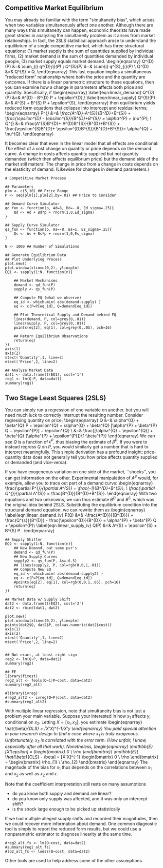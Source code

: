 

## Competitive Market Equilibrium

You may already be familiar with the term "simultaneity bias", which arises when two variables simultaneously affect one another. Although there are many ways this simultaneity can happen, economic theorists have made great strides in analyzing the simultaneity problem as it arises from market relationships. In fact, the 2SLS statistical approach arose to understand the equilibrium of a single competitive market, which has three structural equations: (1) market supply is the sum of quantities supplied by individual firms, (2) market demand is the sum of quantities demanded by individual people, (3) market supply equals market demand.
\begin{eqnarray}
Q^{D}(P) &=& \sum_{i} q^{D}_{i}(P)  \\
Q^{S}(P) &=& \sum_{i} q^{S}_{i}(P) \\
Q^{D} &=& Q^{S} = Q.
\end{eqnarray}
This last equation implies a simultaneous "reduced form" relationship where both the price and the quantity are outcomes. If there is a linear parametric structure to these equations, then you can examine how a change in parameters affects both price and quantity. Specifically, if
\begin{eqnarray}
\label{eqn:linear_demand}
Q^{D}(P) &=& A^{D} - B^{D} P + \epsilon^{D},\\
\label{eqn:linear_supply}
Q^{S}(P) &=& A^{S} + B^{S} P + \epsilon^{S},
\end{eqnarray}
then equilibrium yields reduced form equations that collapse into intercept and residual terms;
\begin{eqnarray}
P^{*} &=& \frac{A^{D}-A^{S}}{B^{D}+B^{S}} + \frac{\epsilon^{D} - \epsilon^{S}}{B^{D}+B^{S}} = \alpha^{P} + \nu^{P}, \\
Q^{*} &=& \frac{A^{S}B^{D}+ A^{D}B^{S}}{B^{D}+B^{S}} + \frac{\epsilon^{S}B^{D}+ \epsilon^{D}B^{S}}{B^{D}+B^{S}}= \alpha^{Q} + \nu^{Q}.
\end{eqnarray}


It becomes clear that even in the linear model that all effects are conditional: *The* effect of a cost change on quantity or price depends on the demand curve. A change in costs affects quantity supplied but not quantity demanded (which then affects equilibrium price) but the demand side of the market still matters! The change in price from a change in costs depends on the elasticity of demand. (Likewise for changes in demand parameters.) 


```{r}
# Competitive Market Process

## Parameters
plm <- c(5,10) ## Price Range
P <- seq(plm[1],plm[2],by=.01) ## Price to Consider

## Demand Curve Simulator
qd_fun <- function(p, Ad=8, Bd=-.8, Ed_sigma=.25){
    Qd <- Ad + Bd*p + rnorm(1,0,Ed_sigma)
}

## Supply Curve Simulator
qs_fun <- function(p, As=-8, Bs=1, Es_sigma=.25){
    Qs <- As + Bs*p + rnorm(1,0,Es_sigma)
}
```


```{r}
N <- 1000 ## Number of Simulations

## Generate Equilibrium Data
## Plot Underlying Process
plot.new()
plot.window(xlim=c(0,2), ylim=plm)
EQ1 <- sapply(1:N, function(n){

    ## Market Mechanisms
    demand <- qd_fun(P)
    supply <- qs_fun(P)

    ## Compute EQ (what we observe)
    eq_id <- which.min( abs(demand-supply) )
    eq <- c(P=P[eq_id], Q=demand[eq_id]) 
    
    ## Plot Theoretical Supply and Demand behind EQ
	lines(demand, P, col=grey(0,.01))
	lines(supply, P, col=grey(0,.01))
    points(eq[2], eq[1], col=grey(0,.05), pch=16)

    ## Return Equilibrium Observations
    return(eq)
})
axis(1)
axis(2)
mtext('Quantity',1, line=2)
mtext('Price',2, line=2)

## Analyze Market Data
dat1 <- data.frame(t(EQ1), cost='1')
reg1 <- lm(Q~P, data=dat1)
summary(reg1)
```




## Two Stage Least Squares (2SLS)

You can simply run a regression of one variable on another, but you will need much luck to correctly interrupt the resulting number. Consider regressing quantity on price;
\begin{eqnarray}
Q &=& \alpha^{Q} + \beta^{Q} P + \epsilon^{Q} = \alpha^{Q} + \beta^{Q} [\alpha^{P} + \beta^{P} Q + \epsilon^{P}] + \epsilon^{Q} \\
&=& \frac{[\alpha^{Q} +  \epsilon^{Q}] + \beta^{Q} [\alpha^{P} + \epsilon^{P}]}{1-\beta^{P}}
\end{eqnarray}
We can see $Q$ is a function of $\epsilon^{P}$, thus biasing the estimate of $\beta^{P}$. If you were to instead regress $Q$ on $P$, you would similarly get a number that is hard to interpret meaningfully. This simple derivation has a profound insight: price-quantity data does not generally tell you how price affects quantity supplied or demanded (and vice-versa).


If you have exogeneous variation on one side of the market, ``shocks'', you can get information on the other. Experimental manipulation of $A^{S}$ would, for example, allow you to trace out part of a demand curve: 
\begin{eqnarray}
\frac{\partial P^{*}}{\partial A^{S}} = \frac{-1}{B^{D}+B^{S}}, \\
\frac{\partial Q^{*}}{\partial A^{S}} = \frac{B^{D}}{B^{D}+B^{S}}.
\end{eqnarray}
With two equations and two unknowns, we can thus estimate $B^{D}$ and $B^{S}$, which was the original idea behind 2SLS. Substituting the equilibrium condition into the structural demand equation, we can rewrite them as
\begin{eqnarray}
\label{eqn:linear_demand_iv}
P(Q) &=& -\frac{A^{D}}{{B^{D}}} + \frac{Q^{s}}{B^{D}} - \frac{\epsilon^{D}}{B^{D}}  = \alpha^{P} + \beta^{P} Q + \epsilon^{P}\\
\label{eqn:linear_supply_iv}
Q(P) &=&  A^{S}  + \epsilon^{S} +  B^{S} P .
\end{eqnarray}

```{r}
## Supply Shifter
EQ2 <- sapply(1:N, function(n){
    ## New Demand, but same par's
    demand <- qd_fun(P)
    ## New Supply Curves
    supply2 <- qs_fun(P, As=-6.5)
	## lines(supply2, P, col=rgb(0,0,1,.01))
    ## Compute New EQ
    eq_id <- which.min( abs(demand-supply2) )
    eq <- c(P=P[eq_id], Q=demand[eq_id]) 
    #points(eq[2], eq[1], col=rgb(0,0,1,.05), pch=16)
    return(eq)
})

## Market Data w/ Supply Shift
dat2 <- data.frame(t(EQ2), cost='2')
dat2 <- rbind(dat1, dat2)

plot.new()
plot.window(xlim=c(0,2), ylim=plm)
points(dat2$Q, dat2$P, col=as.numeric(dat2$cost))
axis(1)
axis(2)
mtext('Quantity',1, line=2)
mtext('Price',2, line=2)


## Not exact, at least right sign
reg2 <- lm(Q~P, data=dat2)
summary(reg2)

## FE
library(fixest)
reg2_alt <- feols(Q~1|P~cost, data=dat2)
summary(reg2_alt)

#library(ivreg)
#reg2_alt2 <- ivreg(Q~P|cost, data=dat2)
#summary(reg2_alt2)
```



With multiple linear regression, note that simultaneity bias is not just a problem your main variable. Suppose your interested in how $x_{1}$ affects $y$, conditional on $x_{2}$. Letting $X=[x_{1}, x_{2}]$, you estimate 
\begin{eqnarray}
\hat{\beta}_{OLS} = [X'X]^{-1}X'y
\end{eqnarray}
You paid special attention in your research design to find a case where $x_{1}$ is truly exogenous. Unfortunately, $x_{2}$ is correlated with the error term. (How unfair, I know, especially after all that work). Nonetheless,
\begin{eqnarray}
\mathbb{E}[X'\epsilon] = 
\begin{bmatrix}
0 \\ \rho
\end{bmatrix}\\
\mathbb{E}[ \hat{\beta}_{OLS} - \beta] = [X'X]^{-1} \begin{bmatrix}
0 \\ \rho
\end{bmatrix} = 
\begin{bmatrix}
\rho_{1} \\ \rho_{2}
\end{bmatrix}
\end{eqnarray}
The magnitude of the bias for $x_{1}$ thus depends on the correlations between $x_{1}$ and $x_{2}$ as well as $x_{2}$ and $\epsilon$.

Note that the coefficient interpretation still rests on many assumptions

* do you know both supply and demand are linear?
* do you know only supply was affected, and it was only an intercept shift?
* is the shock large enough to be picked up statistically

If we had multiple alleged supply shifts and recorded their magnitudes, then we could recover more information about demand. One common diagnostic tool is simply to report the reduced form results, but we could use a nonparametric estimator to diagnose linearity at the same time. 
```{r, eval=F, results='hide'}
#reg2_alt_fs <- lm(Q~cost, data=dat2)
#summary(reg2_alt_fs)
#lo2_alt_fs <- loess(Q~cost, data=dat2)
```

Other tools are used to help address some of the other assumptions.







<!--
###  Quantitative Analysis of Almost Any Type of Data} 

E.g., plotting galactic superclusters
\vspace{.5\baselineskip}
\includegraphics[scale=0.25, trim=0 5cm 0 5cm, clip=true]{./Figures/shapley.pdf}
\vspace{-2\baselineskip}

\begin{Rcode}{basicstyle=\tiny\ttfamily}
library(spatstat)
data(shapley)
plot(shapley, pch=16, main="", cols=rgb(0,0,0,.1), cex=.4, use.marks=F)
\end{Rcode}
<<echo=TRUE, cache=FALSE, fig=TRUE, eval=TRUE>>=
library(spatstat)
data(shapley)
plot(shapley, pch=16, main="", cols=rgb(0,0,0,.1), cex=.4, use.marks=F)
@
\vspace{-.5\baselineskip}

\textbf{Physics and Chemistry:}
Particle Simulations, DNA Sequences, Protein Folding\\
\textbf{Biology:} 
Human Brain Morphology, Insect Trajectories  \\
{\footnotesize \texttt{bio3d:} 
\url{http://thegrantlab.org/bio3d/tutorials/structure-analysis} \\
\url{https://ecomorph.wordpress.com/2015/08/05/retinal-topography-maps-in-r/}} \\
\textbf{Astronomy:} Map the Brightness of Galaxy Locations 
{\footnotesize \url{https://asaip.psu.edu/resources/datasets}}
\bash
Rscript -e 'library(spatstat); data(shapley);  pdf("./shapley.pdf"); plot(unmark(shapley), pch=16, main = "", cols=rgb(0,0,0,.1), cex=.4 )'
\END

###  ... To Large Scale Observational Data ...}
{\footnotesize \url{https://cran.r-project.org/web/views/MedicalImaging.html}}
data(brains)
shapes3d(brains$x[,,], type="dots", axes3=T)  ## 24 markers (x,y,z) for 59 people $

\textbf{Social and Historical:} Income, Population, Crime, ... \\
i.e. \footnotesize{\url{http://www.census.gov/did/www/saipe/data/statecounty/maps/iy2014/Tot_Pct_Poor2014.pdf}} \\
i.e. \footnotesize{\url{http://lincolnmullen.com/projects/slavery/}}\\~\\

\textbf{Ecology:} Global Temperatures, Soil Attributes, Land Use, ...\\
https://benborgy.wordpress.com/
i.e. \footnotesize{\url{https://benborgy.files.wordpress.com/2014/08/spatializemap_2.jpg}} \\
i.e. \footnotesize{\url{http://esdac.jrc.ec.europa.eu/themes/global-data-other-initiatives}} \\
-->




<!--Cleveland, W.S. (1993) Visualizing data, Hobart Press-->
<!--Tufte, E.R. (1983) The visual display of quantitative information, Graphics Press-->


<!-- ## COMPILE FROM CLI
    Rscript -e "rmarkdown::render('RandRstudio.Rmd')"
-->


